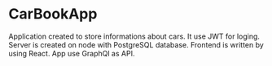 # CarBookApp

Application created to store informations about cars. It use JWT for loging. Server is created on node with PostgreSQL database. Frontend is written by using React. App use GraphQl as API.
